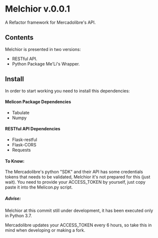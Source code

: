 # Melchior v.0.0.1

A Refactor framework for Mercadolibre's API.

## Contents

Melchior is presented in two versions:

* RESTful API.
* Python Package Me'Li's Wrapper.

## Install

In order to start working you need to install this dependencies:

#### Melicon Package Dependencies

* Tabulate
* Numpy


#### RESTful API Dependencies

* Flask-restful
* Flask-CORS
* Requests

#### To Know:
The Mercadolibre's python "SDK" and their API has some credentials tokens that needs to be validated, Melchior it's not
prepared for this (just wait). You need to provide your ACCESS_TOKEN by yourself, just copy paste it into the Melicon.py script.

##### Advise:

Melchior at this commit still under development, it has been executed only in Python 3.7.

Mercadolibre updates your ACCESS_TOKEN every 6 hours, so take this in mind when developing or making a fork.





